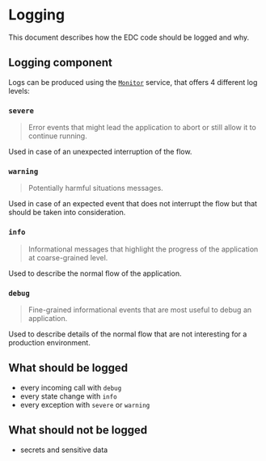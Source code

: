 # Logging

This document describes how the EDC code should be logged and why.

## Logging component

Logs can be produced using the [`Monitor`](../../spi/core-spi/src/main/java/org/eclipse/dataspaceconnector/spi/monitor/Monitor.java) service, 
that offers 4 different log levels:

### `severe` 
> Error events that might lead the application to abort or still allow it to continue running.

Used in case of an unexpected interruption of the flow.

### `warning`
> Potentially harmful situations messages.

Used in case of an expected event that does not interrupt the flow but that should be taken into consideration. 
 
### `info`
> Informational messages that highlight the progress of the application at coarse-grained level.
 
Used to describe the normal flow of the application.
 
### `debug` 
> Fine-grained informational events that are most useful to debug an application.
 
Used to describe details of the normal flow that are not interesting for a production environment.

## What should be logged

- every incoming call with `debug`
- every state change with `info`
- every exception with `severe` or `warning`

## What should not be logged

- secrets and sensitive data